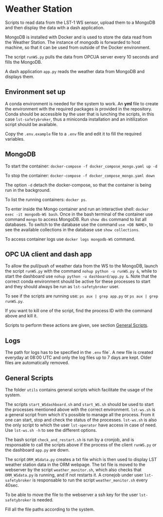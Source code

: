 # Weather Station

Scripts to read data from the LST-1 WS sensor, upload them to a MongoDB and then display the data with a dash application.

MongoDB is installed with Docker and is used to store the data read from the Weather Station.
The instance of mongodb is forwarded to host machine, so that it can be used from outside of the Docker environment.

The script `runWS.py` pulls the data from OPCUA server every 10 seconds and fills the MongoDB.

A dash application `app.py` reads the weather data from MongoDB and displays them.

## Environment set up

A conda environment is needed for the system to work. An **yml** file to create the environment with the required packages is provided in the repository.
Conda should be accessible by the user that is lunching the scripts, in this case `lst-safetybroker`, thus a miniconda installation and an initilization script should be available.

Copy the ```.env.example``` file to a ```.env``` file and edit it to fill the required variables.

## MongoDB

To start the container: `docker-compose -f docker_compose_mongo.yaml up -d`

To stop the container: `docker-compose -f docker_compose_mongo.yaml down`

The option `-d` detach the docker-compose, so that the container is being run in the background.

To list the running containers: `docker ps`.

To enter inside the Mongo container and run an interactive shell: `docker exec -it mongodb-WS bash`.
Once in the bash terminal of the container use command `mongo` to access MongoDB.
Run `show dbs` command to list all databases.
To switch to the database use the command `use <DB NAME>`, to see the available collections in the database use `show collections`.

To access container logs use `docker logs mongodb-WS` command.

## OPC UA client and dash app

To allow the pull/push of weather data from the WS to the MongoDB, launch the script `runWS.py` with the command `nohup python -u runWS.py &`, while to start the dashboard use `nohup python -u dashboard/app.py &`. Note that the correct conda environment should be active for these processes to start and they should always be run as `lst-safetybroker` user.

To see if the scripts are running use: `ps aux | grep app.py` or `ps aux | grep runWS.py`.

If you want to kill one of the script, find the process ID with the command above and kill it.

Scripts to perform these actions are given, see section [General Scripts](#general-scripts).

## Logs

The path for logs has to be specified in the `.env` file`.
A new file is created everyday at 08:00 UTC and only the log files up to 7 days are kept. Older files are automatically removed.

## General Scripts

The folder `utils` contains general scripts which facilitate the usage of the system.

The scripts `start_WSdashboard.sh` and `start_WS.sh` should be used to start the processes mentioned above with the correct environment.
`lst-ws.sh` is a general script from which it's possible to manage all the process. From it one can start, stop and check the status of the processes.
`lst-ws.sh` is also the only script to which the user `lst-operator` have access in case of need.
Use `lst-ws.sh -h` to see the different options.

The bash script `check_and_restart.sh` is run by a cronjob, and is responsable to call the scripts above if the process of the client `runWS.py` or the dashboard `app.py` are down.

The script `ORM_WSdata.py` creates a txt file which is then used to display LST weather station data in the ORM webpage.
The txt file is moved to the webserver by the script `weather_monitor.sh`, which also checks that `ORM_WSdata.py` is running, and if not restarts it.
A cronejob under user `lst-safetybroker` is responsable to run the script `weather_monitor.sh` every 40sec.

To be able to move the file to the webserver a ssh key for the user `lst-safetybroker` is needed.

Fill all the file paths according to the system.
